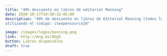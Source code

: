 ```yaml
---
title: "40% descuento en libros de editorial Manning"
date: 2020-10-17T14:50:33-05:00
description: "40% de descuento en libros de Editorial Manning (todos los productos y formatos)
utilizando el código: ctwopensource20"

image: /images/logos/manning.png
link:  http://mng.bz/8Gg5  
button: Libros disponibles
draft: true
---
```


